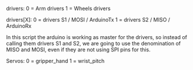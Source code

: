 drivers:
0 = Arm drivers
1 = Wheels drivers

drivers[X]:
0 = drivers S1 / MOSI / ArduinoTx
1 = drivers S2 / MISO / ArduinoRx

In this script the arduino is working as master for the drivers, so instead of calling them drivers S1 and S2, we are going to use the denomination of MISO and MOSI, even if they are not using SPI pins for this.

Servos:
0 = gripper_hand
1 = wrist_pitch



